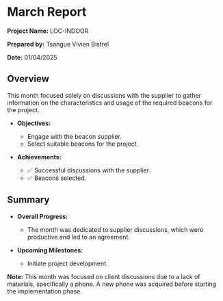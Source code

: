# March Report

**Project Name:** LOC-INDOOR

**Prepared by:** Tsangue Vivien Bistrel

**Date:** 01/04/2025

## Overview

This month focused solely on discussions with the supplier to gather information on the characteristics and usage of the required beacons for the project.

- **Objectives:**
  - Engage with the beacon supplier.
  - Select suitable beacons for the project.

- **Achievements:**
  - ✅ Successful discussions with the supplier.
  - ✅ Beacons selected.

## Summary

- **Overall Progress:**
  - The month was dedicated to supplier discussions, which were productive and led to an agreement.

- **Upcoming Milestones:**
  - Initiate project development.

**Note:** This month was focused on client discussions due to a lack of materials, specifically a phone. A new phone was acquired before starting the implementation phase.
